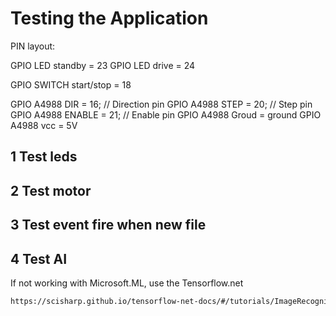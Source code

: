 
# Testing the Application

PIN layout:

GPIO LED standby = 23 
GPIO LED drive = 24

GPIO SWITCH start/stop = 18

GPIO A4988 DIR = 16;  // Direction pin
GPIO A4988 STEP = 20; // Step pin
GPIO A4988 ENABLE = 21; // Enable pin
GPIO A4988 Groud = ground
GPIO A4988 vcc = 5V

## 1 Test leds

## 2 Test motor

## 3 Test event fire when new file

## 4 Test AI


If not working with Microsoft.ML, use the Tensorflow.net

```bat
https://scisharp.github.io/tensorflow-net-docs/#/tutorials/ImageRecognition
```
